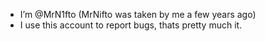 - I’m @MrN1fto (MrNifto was taken by me a few years ago)
- I use this account to report bugs, thats pretty much it.

<!---
MrN1fto/MrN1fto is a ✨ special ✨ repository because its `README.md` (this file) appears on your GitHub profile.
You can click the Preview link to take a look at your changes.
--->
